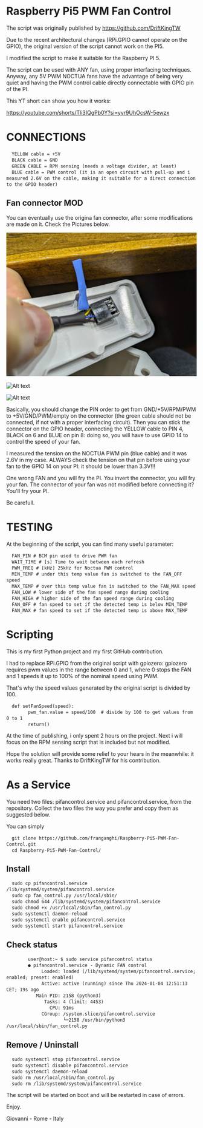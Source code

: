 # Raspberry Pi5 PWM Fan Control

The script was originally published by 
https://github.com/DriftKingTW

Due to the recent architectural changes (RPi.GPIO cannot operate on the GPIO), the original version of the script cannot work on the PI5.

I modified the script to make it suitable for the Raspberry PI 5.

The script can be used with ANY fan, using proper interfacing techniques.
Anyway, any 5V PWM NOCTUA fans have the advantage of being very quiet and having the PWM control cable directly connectable with GPIO pin of the PI.

This YT short can show you how it works:

https://youtube.com/shorts/Tli3IQgPb0Y?si=yvr9UhOcsW-5ewzx

# CONNECTIONS

      YELLOW cable = +5V
      BLACK cable = GND
      GREEN CABLE = RPM sensing (needs a voltage divider, at least)
      BLUE cable = PWM control (it is an open circuit with pull-up and i measured 2.6V on the cable, making it suitable for a direct connection to the GPIO header)

## Fan connector MOD

You can eventually use the origina fan connector, after some modifications are made on it.
Check the Pictures below.

![Alt text](Fan%20Connection%201.jpg?raw=true "Title")

![Alt text](Fan%20Connection%202.jpg?raw=true "Title")

![Alt text](Fan%20Connection%203.jpg?raw=true "Title")

Basically, you should change the PIN order to get from GND/+5V/RPM/PWM to +5V/GND/PWM/empty on the connector (the green cable should not be connected, if not with a proper interfacing circuit). Then you can stick the connector on the GPIO header, connecting the YELLOW cable to PIN 4, BLACK on 6 and BLUE on pin 8: doing so, you will have to use GPIO 14 to control the speed of your fan.

I measured the tension on the NOCTUA PWM pin (blue cable) and it was 2.6V in my case.
ALWAYS check the tension on that pin before using your fan to the GPIO 14 on your PI: it should be lower than 3.3V!!!

One wrong FAN and you will fry the PI.
You invert the connector, you will fry your fan.
The connector of your fan was not modified before connecting it? You'll fry your PI.

Be carefull.

# TESTING

At the beginning of the script, you can find many useful parameter:

      FAN_PIN # BCM pin used to drive PWM fan
      WAIT_TIME # [s] Time to wait between each refresh
      PWM_FREQ # [kHz] 25kHz for Noctua PWM control
      MIN_TEMP # under this temp value fan is switched to the FAN_OFF speed
      MAX_TEMP # over this temp value fan is switched to the FAN_MAX speed
      FAN_LOW # lower side of the fan speed range during cooling
      FAN_HIGH # higher side of the fan speed range during cooling
      FAN_OFF # fan speed to set if the detected temp is below MIN_TEMP 
      FAN_MAX # fan speed to set if the detected temp is above MAX_TEMP 

# Scripting

This is my first Python project and my first GitHub contribution.

I had to replace RPi.GPIO from the original script with gpiozero: gpiozero requires pwm values in the range between 0 and 1, where 0 stops the FAN and 1 speeds it up to 100% of the nominal speed using PWM.

That's why the speed values generated by the original script is divided by 100.

      def setFanSpeed(speed):
      		pwm_fan.value = speed/100  # divide by 100 to get values from 0 to 1
      		return()

At the time of publishing, i only spent 2 hours on the project. 
Next i will focus on the RPM sensing script that is included but not modified.

Hope the solution will provide some relief to your hears in the meanwhile: it works really great.
Thanks to DriftKingTW for his contribution.

# As a Service

You need two files: pifancontrol.service and pifancontrol.service, from the repository.
Collect the two files the way you prefer and copy them as suggested below.

You can simply 

      git clone https://github.com/franganghi/Raspberry-Pi5-PWM-Fan-Control.git
      cd Raspberry-Pi5-PWM-Fan-Control/

## Install

      sudo cp pifancontrol.service /lib/systemd/system/pifancontrol.service
      sudo cp fan_control.py /usr/local/sbin/
      sudo chmod 644 /lib/systemd/system/pifancontrol.service
      sudo chmod +x /usr/local/sbin/fan_control.py
      sudo systemctl daemon-reload
      sudo systemctl enable pifancontrol.service
      sudo systemctl start pifancontrol.service

## Check status

            user@host:~ $ sudo service pifancontrol status
            ● pifancontrol.service - Dynamic FAN control
                 Loaded: loaded (/lib/systemd/system/pifancontrol.service; enabled; preset: enabled)
                 Active: active (running) since Thu 2024-01-04 12:51:13 CET; 19s ago
               Main PID: 2158 (python3)
                  Tasks: 4 (limit: 4453)
                    CPU: 91ms
                 CGroup: /system.slice/pifancontrol.service
                         └─2158 /usr/bin/python3 /usr/local/sbin/fan_control.py

## Remove / Uninstall

      sudo systemctl stop pifancontrol.service
      sudo systemctl disable pifancontrol.service
      sudo systemctl daemon-reload
      sudo rm /usr/local/sbin/fan_control.py
      sudo rm /lib/systemd/system/pifancontrol.service


The script will be started on boot and will be restarted in case of errors.

Enjoy.

Giovanni - Rome - Italy
